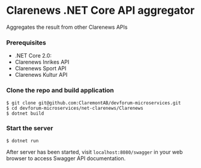 # Clarenews .NET Core API aggregator
Aggregates the result from other Clarenews APIs

### Prerequisites
* .NET Core 2.0:
* Clarenews Inrikes API
* Clarenews Sport API
* Clarenews Kultur API

### Clone the repo and build application
```
$ git clone git@github.com:ClaremontAB/devforum-microservices.git
$ cd devforum-microservices/net-clarenews/Clarenews
$ dotnet build
```

### Start the server
```
$ dotnet run
```
After server has been started, visit `localhost:8080/swagger` in your web browser to access Swagger API documentation.
